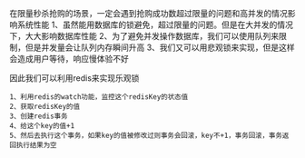 在限量秒杀抢购的场景，一定会遇到抢购成功数超过限量的问题和高并发的情况影响系统性能
1、虽然能用数据库的锁避免，超过限量的问题。但是在大并发的情况下，大大影响数据库性能
2、为了避免并发操作数据库，我们可以使用队列来限制，但是并发量会让队列内存瞬间升高
3、我们又可以用悲观锁来实现，但是这样会造成用户等待，响应慢体验不好

因此我们可以利用redis来实现乐观锁
```
1、利用redis的watch功能，监控这个redisKey的状态值
2、获取redisKey的值
3、创建redis事务
4、给这个key的值+1
5、然后去执行这个事务，如果key的值被修改过则事务会回滚，key不+1，事务回滚，事务返回执行结果为空
```

